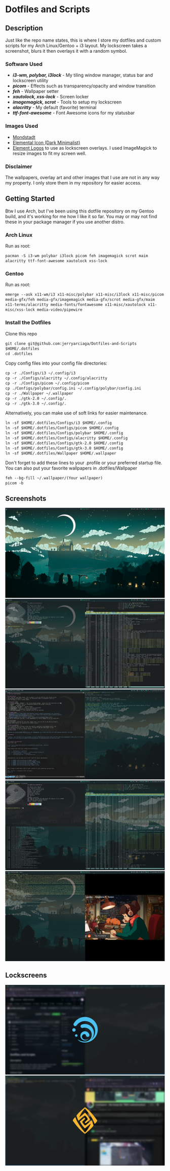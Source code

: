 # Dotfiles and Scripts

## Description
Just like the repo name states, this is where I store my dotfiles and custom scripts
for my Arch Linux/Gentoo + i3 layout. My lockscreen takes a screenshot, blurs it
then overlays it with a random symbol.

### Software Used
- ***i3-wm, polybar, i3lock*** - My tiling window manager, status bar and lockscreen utility
- ***picom*** - Effects such as transparency/opacity and window transition
- ***feh*** - Wallpaper setter
- ***xautolock, xss-lock*** - Screen locker
- ***imagemagick, scrot*** - Tools to setup my lockscreen
- ***alacritty*** - My default (favorite) terminal
- ***ttf-font-awesome*** - Font Awesome icons for my statusbar

### Images Used
- [Mondstadt](https://www.reddit.com/r/Genshin_Impact/comments/okqdv9/moon_over_monstadt/)
- [Elemental Icon (Dark Minimalist)](https://www.reddit.com/r/Genshin_Impact/comments/jbextw/i_made_2_wallpapers_of_the_genshin_elements/)
- [Element Logos](https://genshin-impact.fandom.com/wiki/Genshin_Impact_Wiki)
to use as lockscreen overlays. I used ImageMagick to resize images to fit my screen well.

### Disclaimer
The wallpapers, overlay art and other images that I use are not in any way my property.
I only store them in my repository for easier access.

## Getting Started
Btw I use Arch, but I've been using this dotfile repository on my Gentoo build, and
it's working for me how I like it so far. You may or may not find these in your
package manager if you use another distro.
### Arch Linux
Run as root:
```
pacman -S i3-wm polybar i3lock picom feh imagemagick scrot maim alacritty ttf-font-awesome xautolock xss-lock
```
### Gentoo
Run as root:
```
emerge --ask x11-wm/i3 x11-misc/polybar x11-misc/i3lock x11-misc/picom media-gfx/feh media-gfx/imagemagick media-gfx/scrot media-gfx/maim x11-terms/alacritty media-fonts/fontawesome x11-misc/xautolock x11-misc/xss-lock media-video/pipewire
```

### Install the Dotfiles
Clone this repo
```
git clone git@github.com:jerryarciaga/Dotfiles-and-Scripts $HOME/.dotfiles
cd .dotfiles
```
Copy config files into your config file directories:
```
cp -r ./Configs/i3 ~/.config/i3
cp -r ./Configs/alacritty ~/.config/alacritty
cp -r ./Configs/picom ~/.config/picom
cp ./Configs/polybar/config.ini ~/.config/polybar/config.ini 
cp -r ./Wallpaper ~/.wallpaper
cp -r ./gtk-2.0 ~/.config/.
cp -r ./gtk-3.0 ~/.config/.
```

Alternatively, you can make use of soft links for easier maintenance.
```
ln -sf $HOME/.dotfiles/Configs/i3 $HOME/.config
ln -sf $HOME/.dotfiles/Configs/picom $HOME/.config
ln -sf $HOME/.dotfiles/Configs/polybar $HOME/.config
ln -sf $HOME/.dotfiles/Configs/alacritty $HOME/.config
ln -sf $HOME/.dotfiles/Configs/gtk-2.0 $HOME/.config
ln -sf $HOME/.dotfiles/Configs/gtk-3.0 $HOME/.config
ln -sf $HOME/.dotfiles/Wallpaper $HOME/.wallpaper
```

Don't forget to add these lines to your .profile or your preferred startup file.
You can also put your favorite wallpapers in .dotfiles/Wallpaper
```
feh --bg-fill ~/.wallpaper/(Your wallpaper)
picom -b
```

## Screenshots
![Blank Screenshot (Idle)](https://github.com/jerryarciaga/Dotfiles-and-Scripts/blob/main/Screenshots/blank.png?raw=true)
![Neofetch and Htop](https://github.com/jerryarciaga/Dotfiles-and-Scripts/blob/main/Screenshots/stats.png?raw=true)
![Git Workflow](https://github.com/jerryarciaga/Dotfiles-and-Scripts/blob/main/Screenshots/git_commit.png?raw=true)
![Kernel Building Workflow](https://github.com/jerryarciaga/Dotfiles-and-Scripts/blob/main/Screenshots/kernel_build.png?raw=true)
![Lofi from the terminal](https://github.com/jerryarciaga/Dotfiles-and-Scripts/blob/main/Screenshots/lofi.png?raw=true)

## Lockscreens
![Hydro Overlay](https://github.com/jerryarciaga/Dotfiles-and-Scripts/blob/main/Screenshots/lockscreen.png?raw=true)
![Geo Overlay](https://github.com/jerryarciaga/Dotfiles-and-Scripts/blob/main/Screenshots/lockscreen2.png?raw=true)
